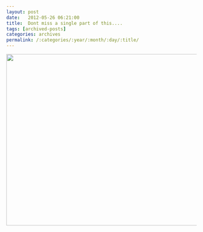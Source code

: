 ```yaml
---
layout: post
date:	2012-05-26 06:21:00
title:  Dont miss a single part of this....
tags: [archived-posts]
categories: archives
permalink: /:categories/:year/:month/:day/:title/
---
```

<a href="http://pics.livejournal.com/deponti/pic/00009x90/"><img alt="" height="453" src="http://pics.livejournal.com/deponti/pic/00009x90" style="border-width: 0pt; border-style: solid;" width="604" /></a>
